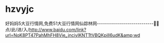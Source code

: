 # hzvyjc
好妈妈5大豆行情网,免费51大豆行情网仙踪林网----------------------------🧞🧞点/此/进/入/http://www.baidu.com/link?url=NoK8PT47PahMhFH8Vie_jnciyIKNTTtVBQKpill6udK&amp;wd
